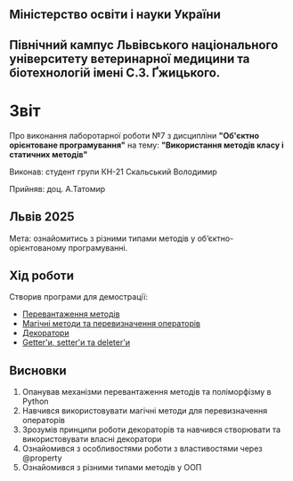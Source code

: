 ## Міністерство освіти і науки України

## Північний кампус Львівського національного університету ветеринарної медицини та біотехнологій імені С.З. Ґжицького.

# Звіт
Про виконання лаборотарної роботи №7 з дисципліни **"Об'єктно орієнтоване програмування"** на тему: **"Використання методів класу і статичних методів"**

Виконав: студент групи КН-21 Скальський Володимир

Прийняв: доц. А.Татомир
## Львів 2025

Мета: ознайомитись з різними типами методів у об’єктно-орієнтованому програмуванні.

## Хід роботи

Створив програми для демострації:
   - [Перевантаження методів](method_overloading.py)
   - [Магічні методи та перевизначення операторів](magic_methods.py)
   - [Декоратори](decorators.py)
   - [Getter'и, setter'и та deleter'и](properties.py)
   
## Висновки
1. Опанував механізми перевантаження методів та поліморфізму в Python
2. Навчився використовувати магічні методи для перевизначення операторів
3. Зрозумів принципи роботи декораторів та навчився створювати та використовувати власні декоратори
4. Ознайомився з особливостями роботи з властивостями через @property
5. Ознайомився з різними типами методів у ООП
